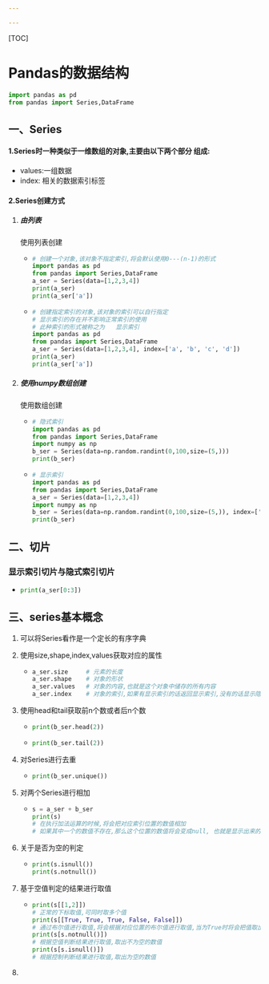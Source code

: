 ```yaml
---

---
```


[TOC]

# Pandas的数据结构

```python
import pandas as pd
from pandas import Series,DataFrame
```



## 一、Series

#### 1.Series时一种类似于一维数组的对象,主要由以下两个部分 组成:

- values:一组数据
- index: 相关的数据索引标签

#### 2.Series创建方式

1. ##### 由列表

   使用列表创建

   - ```python
     # 创建一个对象,该对象不指定索引,将会默认使用0---(n-1)的形式
     import pandas as pd
     from pandas import Series,DataFrame
     a_ser = Series(data=[1,2,3,4])
     print(a_ser)
     print(a_ser['a'])
     ```

   - ```python
     # 创建指定索引的对象,该对象的索引可以自行指定
     # 显示索引的存在并不影响正常索引的使用
     # 此种索引的形式被称之为   显示索引
     import pandas as pd
     from pandas import Series,DataFrame
     a_ser = Series(data=[1,2,3,4], index=['a', 'b', 'c', 'd'])
     print(a_ser)
     print(a_ser['a'])
     ```

2. ##### 使用numpy数组创建

   使用数组创建

   - ```python
     # 隐式索引
     import pandas as pd
     from pandas import Series,DataFrame
     import numpy as np
     b_ser = Series(data=np.random.randint(0,100,size=(5,)))
     print(b_ser)
     ```

   - ```python
     # 显示索引
     import pandas as pd
     from pandas import Series,DataFrame
     a_ser = Series(data=[1,2,3,4])
     import numpy as np
     b_ser = Series(data=np.random.randint(0,100,size=(5,)), index=['a', 'b', 'c', 'd', 'e'])
     print(b_ser)
     ```

## 二、切片

### 	显示索引切片与隐式索引切片

- ```python
  print(a_ser[0:3])
  ```

## 三、series基本概念

1. 可以将Series看作是一个定长的有序字典

2. 使用size,shape,index,values获取对应的属性

   - ```python
     a_ser.size     # 元素的长度
     a_ser.shape    # 对象的形状
     a_ser.values   # 对象的内容,也就是这个对象中储存的所有内容
     a_ser.index    # 对象的索引,如果有显示索引的话返回显示索引,没有的话显示隐式索引
     ```

3. 使用head和tail获取前n个数或者后n个数

   - ```python
     print(b_ser.head(2))
     ```

   - ```python
     print(b_ser.tail(2))
     ```

4. 对Series进行去重

   - ```python
     print(b_ser.unique())
     ```

5. 对两个Series进行相加

   - ```python
     s = a_ser + b_ser
     print(s)
     # 在执行加法运算的时候,将会把对应索引位置的数值相加
     # 如果其中一个的数值不存在,那么这个位置的数值将会变成null, 也就是显示出来的NaN
     ```

6. 关于是否为空的判定

   - ```python
     print(s.isnull()) 
     print(s.notnull())
     ```

7. 基于空值判定的结果进行取值

   - ```python
     print(s[[1,2]])
     # 正常的下标取值,可同时取多个值
     print(s[[True, True, True, False, False]])
     # 通过布尔值进行取值,将会根据对应位置的布尔值进行取值,当为True时将会把值取出来,否则不取
     print(s[s.notnull()])
     # 根据空值判断结果进行取值,取出不为空的数值
     print(s[s.isnull()])
     # 根据控制判断结果进行取值,取出为空的数值
     ```

8. 

